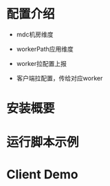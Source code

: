 

# 配置介绍
- mdc机房维度
- workerPath应用维度

- worker拉配置上报
- 客户端拉配置，传给对应worker

# 安装概要

# 运行脚本示例

# Client Demo